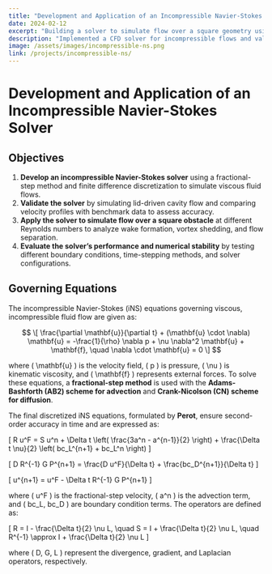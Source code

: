 ```yaml
---
title: "Development and Application of an Incompressible Navier-Stokes Solver"
date: 2024-02-12
excerpt: "Building a solver to simulate flow over a square geometry using the Incompressible Navier-Stokes equations."
description: "Implemented a CFD solver for incompressible flows and validated results for flow over a square obstacle."
image: /assets/images/incompressible-ns.png
link: /projects/incompressible-ns/
---
```


# Development and Application of an Incompressible Navier-Stokes Solver

## **Objectives**
1. **Develop an incompressible Navier-Stokes solver** using a fractional-step method and finite difference discretization to simulate viscous fluid flows.  
2. **Validate the solver** by simulating lid-driven cavity flow and comparing velocity profiles with benchmark data to assess accuracy.  
3. **Apply the solver to simulate flow over a square obstacle** at different Reynolds numbers to analyze wake formation, vortex shedding, and flow separation.  
4. **Evaluate the solver’s performance and numerical stability** by testing different boundary conditions, time-stepping methods, and solver configurations.  

## **Governing Equations**  
The incompressible Navier-Stokes (iNS) equations governing viscous, incompressible fluid flow are given as:  

$$
\[
\frac{\partial \mathbf{u}}{\partial t} + (\mathbf{u} \cdot \nabla) \mathbf{u} = -\frac{1}{\rho} \nabla p + \nu \nabla^2 \mathbf{u} + \mathbf{f}, \quad \nabla \cdot \mathbf{u} = 0
\]
$$

where \( \mathbf{u} \) is the velocity field, \( p \) is pressure, \( \nu \) is kinematic viscosity, and \( \mathbf{f} \) represents external forces. To solve these equations, a **fractional-step method** is used with the **Adams-Bashforth (AB2) scheme for advection** and **Crank-Nicolson (CN) scheme for diffusion**.

The final discretized iNS equations, formulated by **Perot**, ensure second-order accuracy in time and are expressed as:

\[
R u^F = S u^n + \Delta t \left( \frac{3a^n - a^{n-1}}{2} \right) + \frac{\Delta t \nu}{2} \left( bc_L^{n+1} + bc_L^n \right)
\]

\[
D R^{-1} G P^{n+1} = \frac{D u^F}{\Delta t} + \frac{bc_D^{n+1}}{\Delta t}
\]

\[
u^{n+1} = u^F - \Delta t R^{-1} G P^{n+1}
\]

where \( u^F \) is the fractional-step velocity, \( a^n \) is the advection term, and \( bc_L, bc_D \) are boundary condition terms. The operators are defined as:

\[
R = I - \frac{\Delta t}{2} \nu L, \quad S = I + \frac{\Delta t}{2} \nu L, \quad R^{-1} \approx I + \frac{\Delta t}{2} \nu L
\]

where \( D, G, L \) represent the divergence, gradient, and Laplacian operators, respectively.
